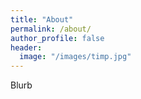 ```yaml
---
title: "About"
permalink: /about/
author_profile: false
header:
  image: "/images/timp.jpg"
---
```


Blurb
